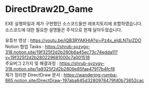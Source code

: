 # DirectDraw2D_Game

EXE 실행파일과 제가 구현했던 소스코드들만 레포지토리에 포함하였습니다.
<br>
소스코드에 대한 필요한 설명들은 주석으로 현재 달아두었습니다.

유튜브 영상 : https://youtu.be/iQB3RYAKHIA?si=Pz4x_eIdLN7srZDO
<br>
Notion 협업 Tasks : https://shrub-syzygy-318.notion.site/19f325f2d2b280b6a45ec73c74edda11?v=19f325f2d2b280229681000c7a001518
<br>
주요버그 2가지 및 해결과정 : https://shrub-syzygy-318.notion.site/1a9325f2d2b2809e85fae47917b4fcf8
<br>
제가 정리한 DirectDraw 문서 : https://wandering-rumba-865.notion.site/DirectDraw-197aba645d3280978479fd0b73652cac
<br>